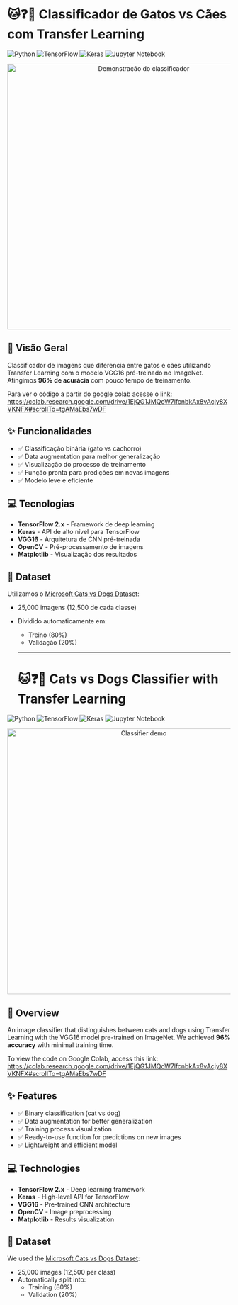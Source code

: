 # 🐱❓🐶 Classificador de Gatos vs Cães com Transfer Learning

![Python](https://img.shields.io/badge/python-3670A0?style=for-the-badge&logo=python&logoColor=ffdd54)
![TensorFlow](https://img.shields.io/badge/TensorFlow-%23FF6F00.svg?style=for-the-badge&logo=TensorFlow&logoColor=white)
![Keras](https://img.shields.io/badge/Keras-%23D00000.svg?style=for-the-badge&logo=Keras&logoColor=white)
![Jupyter Notebook](https://img.shields.io/badge/jupyter-%23FA0F00.svg?style=for-the-badge&logo=jupyter&logoColor=white)

<div align="center">
  <img src="https://github.com/yourusername/cats-vs-dogs-transfer-learning/raw/main/images/demo.gif" width="600" alt="Demonstração do classificador">
</div>


## 🌟 Visão Geral
Classificador de imagens que diferencia entre gatos e cães utilizando Transfer Learning com o modelo VGG16 pré-treinado no ImageNet. Atingimos **96% de acurácia** com pouco tempo de treinamento.

Para ver o código a partir do google colab acesse o link: https://colab.research.google.com/drive/1EjQG1JMQoW7lfcnbkAx8vAcjy8XVKNFX#scrollTo=tgAMaEbs7wDF

## ✨ Funcionalidades
- ✅ Classificação binária (gato vs cachorro)
- ✅ Data augmentation para melhor generalização
- ✅ Visualização do processo de treinamento
- ✅ Função pronta para predições em novas imagens
- ✅ Modelo leve e eficiente

## 💻 Tecnologias
- **TensorFlow 2.x** - Framework de deep learning
- **Keras** - API de alto nível para TensorFlow
- **VGG16** - Arquitetura de CNN pré-treinada
- **OpenCV** - Pré-processamento de imagens
- **Matplotlib** - Visualização dos resultados

## 📁 Dataset
Utilizamos o [Microsoft Cats vs Dogs Dataset](https://www.microsoft.com/en-us/download/details.aspx?id=54765):
- 25,000 imagens (12,500 de cada classe)
- Dividido automaticamente em:
  - Treino (80%)
  - Validação (20%)

  _ _ _ _ _ _ _

  # 🐱❓🐶 Cats vs Dogs Classifier with Transfer Learning  

![Python](https://img.shields.io/badge/python-3670A0?style=for-the-badge&logo=python&logoColor=ffdd54)
![TensorFlow](https://img.shields.io/badge/TensorFlow-%23FF6F00.svg?style=for-the-badge&logo=TensorFlow&logoColor=white)
![Keras](https://img.shields.io/badge/Keras-%23D00000.svg?style=for-the-badge&logo=Keras&logoColor=white)
![Jupyter Notebook](https://img.shields.io/badge/jupyter-%23FA0F00.svg?style=for-the-badge&logo=jupyter&logoColor=white)

<div align="center">
  <img src="https://github.com/yourusername/cats-vs-dogs-transfer-learning/raw/main/images/demo.gif" width="600" alt="Classifier demo">
</div>


## 🌟 Overview
An image classifier that distinguishes between cats and dogs using Transfer Learning with the VGG16 model pre-trained on ImageNet. We achieved **96% accuracy** with minimal training time.

To view the code on Google Colab, access this link:  
https://colab.research.google.com/drive/1EjQG1JMQoW7lfcnbkAx8vAcjy8XVKNFX#scrollTo=tgAMaEbs7wDF

## ✨ Features
- ✅ Binary classification (cat vs dog)
- ✅ Data augmentation for better generalization
- ✅ Training process visualization
- ✅ Ready-to-use function for predictions on new images
- ✅ Lightweight and efficient model

## 💻 Technologies
- **TensorFlow 2.x** - Deep learning framework
- **Keras** - High-level API for TensorFlow
- **VGG16** - Pre-trained CNN architecture
- **OpenCV** - Image preprocessing
- **Matplotlib** - Results visualization

## 📁 Dataset
We used the [Microsoft Cats vs Dogs Dataset](https://www.microsoft.com/en-us/download/details.aspx?id=54765):
- 25,000 images (12,500 per class)
- Automatically split into:
  - Training (80%)
  - Validation (20%)

